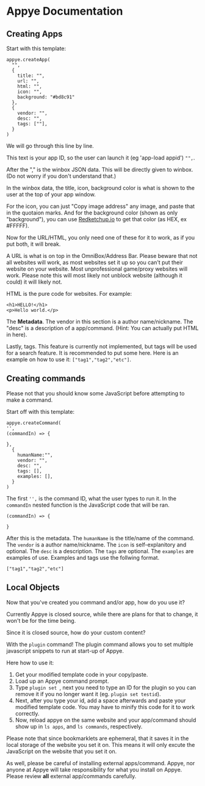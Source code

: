 # Appye Documentation
## Creating Apps
Start with this template:
```
appye.createApp(
  "",
  {
    title: "",
    url: "",
    html: "",
    icon: "",
    background: "#bd8c91"
  },
  {
    vendor: "",
    desc: "",
    tags: [""],  
  }
)
```
We will go through this line by line.

This text is your app ID, so the user can launch it
(eg 'app-load appid') ```"",```.

After the "," is the winbox JSON data.
This will be directly given to winbox. (Do not worry if you don't understand that.)

In the winbox data, the title, icon, background color is what is shown to the user at the top of your app window.

For the icon, you can just "Copy image address" any image, and paste that in the quotaion marks. And for the background color (shown as only "background"), you can use [Redketchup.io](https://redketchup.io/color-picker) to get that color (as HEX, ex #FFFFF).


Now for the URL/HTML, you only need one of these for it to work, as if you put both, it will break.
 
 A URL is what is on top in the OmniBox/Address Bar. Please beware that not all websites will work, as most websites set it up so you can't put their website on your website. Most unprofessional game/proxy websites will work. Please note this will most likely not unblock website (although it could) it will likely not.
 
 HTML is the pure code for websites. For example:
 ```
 <h1>HELLO!</h1>
 <p>Hello world.</p>
 ```
The **Metadata**. The vendor in this section is a author name/nickname. The "desc" is a description of a app/command. (Hint: You can actually put HTML in here).
 
 Lastly, tags. This feature is currently not implemented, but tags will be used for a search feature. It is recommended to put some here.
 Here is an example on how to use it:
 ```["tag1","tag2","etc"]```.

## Creating commands
Please not that you should know some JavaScript before attempting to make a command.

Start off with this template:
```
appye.createCommand(
'',
(commandIn) => {

},
  {
    humanName:"",
    vendor: "",
    desc: "",
    tags: [], 
    examples: [], 
  }
)
```
The first `'',` is the command ID, what the user types to run it. In the `commandIn` nested function is the JavaScript code that will be ran.
```
(commandIn) => {

}
```
After this is the metadata.
The `humanName` is the title/name of the command. The `vendor` is a author name/nickname. The `icon` is self-explanitory and optional. The `desc` is a description. The `tags` are optional. The `examples` are examples of use. Examples and tags use the follwing format.
 ```
 ["tag1","tag2","etc"]
 ```


## Local Objects
Now that you've created you command and/or app, how do you use it?

Currently Appye is closed source, while there are plans for that to change, it won't be for the time being.

Since it is closed source, how do your custom content?

With the `plugin` command!
The plugin command allows you to set multiple javascript snippets to run at start-up of Appye.

Here how to use it:
1. Get your modified template code in your copy/paste.
2. Load up an Appye command prompt.
3. Type `plugin set `, next you need to type an ID for the plugin so you can remove it if you no longer want it (eg. `plugin set testid`).
4. Next, after you type your id, add a space afterwards and paste your modified template code. You may have to minify this code for it to work correctly.
5. Now, reload appye on the same website and your app/command should show up in `ls apps`, and `ls commands`, respectively.

Please note that since bookmarklets are ephemeral, that it saves it in the local storage of the website you set it on. This means it will only excute the JavaScript on the website that you set it on.


As well, please be careful of installing external apps/command. Appye, nor anyone at Appye will take responsibility for what you install on Appye. Please review **all** external app/commands carefully.




